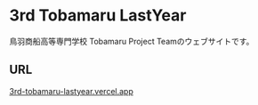 # 3rd Tobamaru LastYear

鳥羽商船高等専門学校 Tobamaru Project Teamのウェブサイトです。

## URL

[3rd-tobamaru-lastyear.vercel.app](https://3rd-tobamaru-lastyear.vercel.app/)
